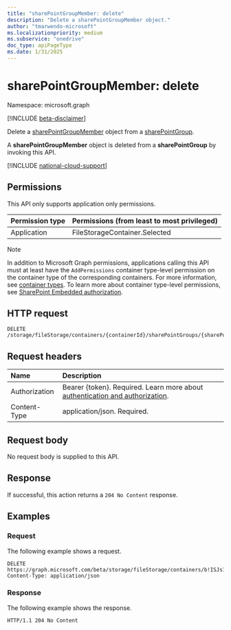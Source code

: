 ```yaml
---
title: "sharePointGroupMember: delete"
description: "Delete a sharePointGroupMember object."
author: "tmarwendo-microsoft"
ms.localizationpriority: medium
ms.subservice: "onedrive"
doc_type: apiPageType
ms.date: 1/31/2025
---
```


# sharePointGroupMember: delete  

Namespace: microsoft.graph

[!INCLUDE [beta-disclaimer](../../includes/beta-disclaimer.md)]

Delete a [sharePointGroupMember](../resources/sharepointgroupmember.md) object from a [sharePointGroup](../resources/sharepointgroup.md).

A **sharePointGroupMember** object is deleted from a **sharePointGroup** by invoking this API.

[!INCLUDE [national-cloud-support](../../includes/global-us.md)]

## Permissions

This API only supports application only permissions.

| Permission type                        | Permissions (from least to most privileged) |
| :------------------------------------- | :------------------------------------------ |
| Application                            | FileStorageContainer.Selected               |

> [!Note]
> In addition to Microsoft Graph permissions, applications calling this API must at least have the `AddPermissions` container type-level permission on the container type of the corresponding containers. For more information, see [container types](/sharepoint/dev/embedded/concepts/app-concepts/containertypes). To learn more about container type-level permissions, see [SharePoint Embedded authorization](/sharepoint/dev/embedded/concepts/app-concepts/auth#Authorization).

## HTTP request

``` http
DELETE /storage/fileStorage/containers/{containerId}/sharePointGroups/{sharePointGroupId}/members/{groupMemberId}
```

## Request headers

|Name|Description|
|:---|:---|
| Authorization  | Bearer {token}. Required. Learn more about [authentication and authorization](/graph/auth/auth-concepts).|
| Content-Type   | application/json. Required. |

## Request body
No request body is supplied to this API.

## Response

If successful, this action returns a `204 No Content` response.

## Examples

### Request

The following example shows a request.

``` http
DELETE https://graph.microsoft.com/beta/storage/fileStorage/containers/b!ISJs1WRro0y0EWgkUYcktDa0mE8zSlFEqFzqRn70Zwp1CEtDEBZgQICPkRbil_5Z/sharePointGroups/10/members/aTowIy5mfG1lbWJlcnNoaXB8YWRtaW5AYTgzMGVkYWQ5MDUwODQ5c3Bncm91cHRlc3QyLm9ubWljcm9zb2Z0LmNvbQ
Content-Type: application/json
```

### Response

The following example shows the response.

``` http
HTTP/1.1 204 No Content
```